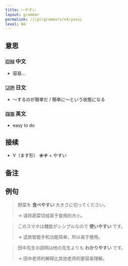 ```yaml
---
title: 〜やすい
layout: grammar
permalink: /jlpt/grammars/n4/yasui
level: N4
---
```


## 意思

### 🇨🇳 中文

- 容易...

### 🇯🇵 日文

- 〜するのが簡単だ / 簡単に〜という状態になる

### 🇬🇧 英文

- easy to do

## 接续

- V（ます形） ~~ます~~ \+ やすい

## 备注


## 例句

> 野菜を **食べやすい** 大きさに切ってください。
>
> → 请将蔬菜切成易于食用的大小。

> このスマホは機能がシンプルなので **使いやすい** です。
>
> → 这款智能手机功能简单，所以易于使用。

> 田中先生の説明は他の先生よりも **わかりやすい** です。
>
> → 田中老师的解释比其他老师的更容易理解。

